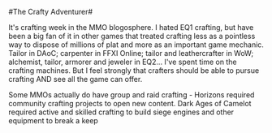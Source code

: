 #The Crafty Adventurer#

It's crafting week in the MMO blogosphere. I hated EQ1 crafting, but have been a big fan of it in other games that treated crafting less as a pointless way to dispose of millions of plat and more as an important game mechanic. Tailor in DAoC; carpenter in FFXI Online; tailor and leathercrafter in WoW; alchemist, tailor, armorer and jeweler in EQ2... I've spent time on the crafting machines. But I feel strongly that crafters should be able to pursue crafting AND see all the game can offer.

Some MMOs actually do have group and raid crafting - Horizons required community crafting projects to open new content. Dark Ages of Camelot required active and skilled crafting to build siege engines and other equipment to break a keep
